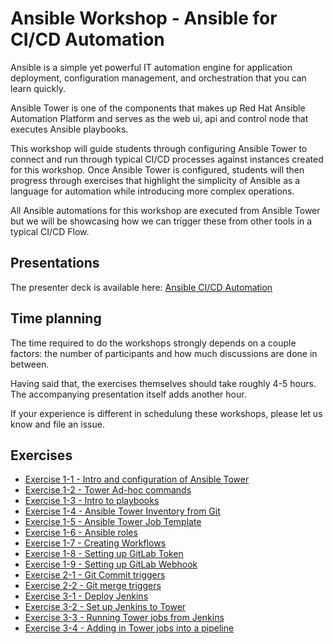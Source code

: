 # Ansible Workshop - Ansible for CI/CD Automation

Ansible is a simple yet powerful IT automation engine for application deployment, configuration management, and orchestration that you can learn quickly.

Ansible Tower is one of the components that makes up Red Hat Ansible Automation Platform and serves as the web ui, api and control node that executes Ansible playbooks.

This workshop will guide students through configuring Ansible Tower to connect and run through typical CI/CD processes against instances created for this workshop. Once Ansible Tower is configured, students will then progress through exercises that highlight the simplicity of Ansible as a language for automation while introducing more complex operations. 

All Ansible automations for this workshop are executed from Ansible Tower but we will be showcasing how we can trigger these from other tools in a typical CI/CD Flow.

## Presentations

The presenter deck is available here:
[Ansible CI/CD Automation](../../decks/ansible_cicd.pdf)

## Time planning

The time required to do the workshops strongly depends on a couple factors: the number of participants and how much discussions are done in between.

Having said that, the exercises themselves should take roughly 4-5 hours. The accompanying presentation itself adds another hour.

If your experience is different in schedulung these workshops, please let us know and file an issue.

## Exercises

- [Exercise 1-1 - Intro and configuration of Ansible Tower](1-1-tower)
- [Exercise 1-2 - Tower Ad-hoc commands](1-2-adhoc)
- [Exercise 1-3 - Intro to playbooks](1-3-playbook)
- [Exercise 1-4 - Ansible Tower Inventory from Git](1-4-git-inventory)
- [Exercise 1-5 - Ansible Tower Job Template](1-5-job-template)
- [Exercise 1-6 - Ansible roles](1-6-roles)
- [Exercise 1-7 - Creating Workflows](1-7-workflows)
- [Exercise 1-8 - Setting up GitLab Token](1-8-gitlab-token)
- [Exercise 1-9 - Setting up GitLab Webhook](1-9-gitlab-webhook)
- [Exercise 2-1 - Git Commit triggers](2-1-git-commit)
- [Exercise 2-2 - Git merge triggers](2-2-git-merge)
- [Exercise 3-1 - Deploy Jenkins](3-1-deploy-jenkins)
- [Exercise 3-2 - Set up Jenkins to Tower](3-2-Jenkins-setup-tower)
- [Exercise 3-3 - Running Tower jobs from Jenkins](3-3-jenkins-run-tower-job)
- [Exercise 3-4 - Adding in Tower jobs into a pipeline](3-4-jenkins-pipeline)

